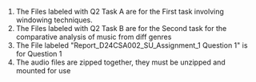 1. The Files labeled with Q2 Task A are for the First task involving windowing techniques.
2. The Files labeled with Q2 Task B are for the Second task for the comparative analysis of music from diff genres
3. The File labeled "Report_D24CSA002_SU_Assignment_1 Question 1" is for Question 1
4. The audio files are zipped together, they must be unzipped and mounted for use
